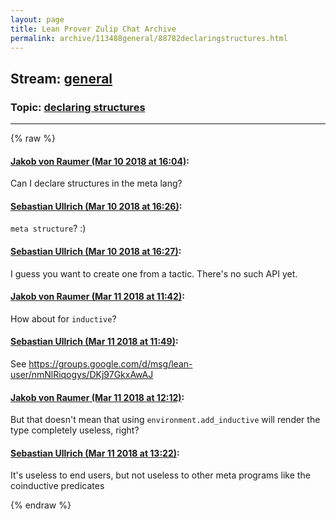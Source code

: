 ```yaml
---
layout: page
title: Lean Prover Zulip Chat Archive 
permalink: archive/113488general/88782declaringstructures.html
---
```


## Stream: [general](index.html)
### Topic: [declaring structures](88782declaringstructures.html)

---


{% raw %}
#### [ Jakob von Raumer (Mar 10 2018 at 16:04)](https://leanprover.zulipchat.com/#narrow/stream/113488-general/topic/declaring%20structures/near/123537345):
<p>Can I declare structures in the meta lang?</p>

#### [ Sebastian Ullrich (Mar 10 2018 at 16:26)](https://leanprover.zulipchat.com/#narrow/stream/113488-general/topic/declaring%20structures/near/123537873):
<p><code>meta structure</code>? :)</p>

#### [ Sebastian Ullrich (Mar 10 2018 at 16:27)](https://leanprover.zulipchat.com/#narrow/stream/113488-general/topic/declaring%20structures/near/123537878):
<p>I guess you want to create one from a tactic. There's no such API yet.</p>

#### [ Jakob von Raumer (Mar 11 2018 at 11:42)](https://leanprover.zulipchat.com/#narrow/stream/113488-general/topic/declaring%20structures/near/123566179):
<p>How about for <code>inductive</code>?</p>

#### [ Sebastian Ullrich (Mar 11 2018 at 11:49)](https://leanprover.zulipchat.com/#narrow/stream/113488-general/topic/declaring%20structures/near/123566327):
<p>See <a href="https://groups.google.com/d/msg/lean-user/nmNlRiqogys/DKj97GkxAwAJ" target="_blank" title="https://groups.google.com/d/msg/lean-user/nmNlRiqogys/DKj97GkxAwAJ">https://groups.google.com/d/msg/lean-user/nmNlRiqogys/DKj97GkxAwAJ</a></p>

#### [ Jakob von Raumer (Mar 11 2018 at 12:12)](https://leanprover.zulipchat.com/#narrow/stream/113488-general/topic/declaring%20structures/near/123566887):
<p>But that doesn't mean that using <code>environment.add_inductive</code> will render the type completely useless, right?</p>

#### [ Sebastian Ullrich (Mar 11 2018 at 13:22)](https://leanprover.zulipchat.com/#narrow/stream/113488-general/topic/declaring%20structures/near/123568493):
<p>It's useless to end users, but not useless to other meta programs like the coinductive predicates</p>


{% endraw %}
